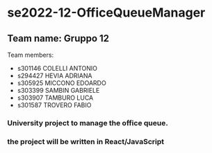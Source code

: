 # se2022-12-OfficeQueueManager

## Team name: Gruppo 12

Team members:

- s301146 COLELLI ANTONIO
- s294427 HEVIA ADRIANA
- s305925 MICCONO EDOARDO
- s303399 SAMBIN GABRIELE
- s303907 TAMBURO LUCA
- s301587 TROVERO FABIO

### University project to manage the office queue.

### the project will be written in React/JavaScript
